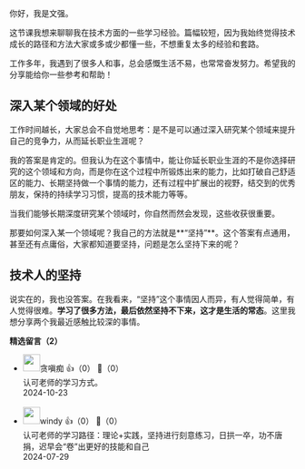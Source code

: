 你好，我是文强。

这节课我想来聊聊我在技术方面的一些学习经验。篇幅较短，因为我始终觉得技术成长的路径和方法大家或多或少都懂一些，不想重复太多的经验和套路。

工作多年，我遇到了很多人和事，总会感慨生活不易，也常常奋发努力。希望我的分享能给你一些参考和帮助！

## 深入某个领域的好处

工作时间越长，大家总会不自觉地思考：是不是可以通过深入研究某个领域来提升自己的竞争力，从而延长职业生涯呢？

我的答案是肯定的。但我认为在这个事情中，能让你延长职业生涯的不是你选择研究的这个领域和方向，而是你在这个过程中所锻炼出来的能力，比如打破自己舒适区的能力、长期坚持做一个事情的能力，还有过程中扩展出的视野，结交到的优秀朋友，保持的持续学习习惯，提高的技术能力等等。

当我们能够长期深度研究某个领域时，你自然而然会发现，这些收获很重要。

那要如何深入某一个领域呢？我自己的方法就是**“坚持”**。这个答案有点通用，甚至还有点庸俗，大家都知道要坚持，问题是怎么坚持下来的呢？

## 技术人的坚持

说实在的，我也没答案。在我看来，“坚持”这个事情因人而异，有人觉得简单，有人觉得很难。**学习了很多方法，最后依然坚持不下来，这才是生活的常态**。这里我想分享两个我最近感触比较深的事情。
<div><strong>精选留言（2）</strong></div><ul>
<li><img src="https://static001.geekbang.org/account/avatar/00/1e/0d/8f/03229aaa.jpg" width="30px"><span>贪嗔痴</span> 👍（0） 💬（0）<div>认可老师的学习方式。</div>2024-10-23</li><br/><li><img src="https://static001.geekbang.org/account/avatar/00/11/50/95/0af69cc1.jpg" width="30px"><span>windy</span> 👍（0） 💬（0）<div>认可老师的学习路径：理论+实践，坚持进行刻意练习，日拱一卒，功不唐捐，迟早会“卷”出更好的技能和自己</div>2024-07-29</li><br/>
</ul>